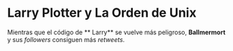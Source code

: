 # Larry Plotter y La Orden de Unix

Mientras que el código de ** Larry** se vuelve más peligroso,
**Ballmermort** y sus *followers* consiguen más *retweets*. 
